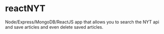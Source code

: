# reactNYT
Node/Express/MongoDB/ReactJS app that allows you to search the NYT api and save articles and even delete saved articles.

